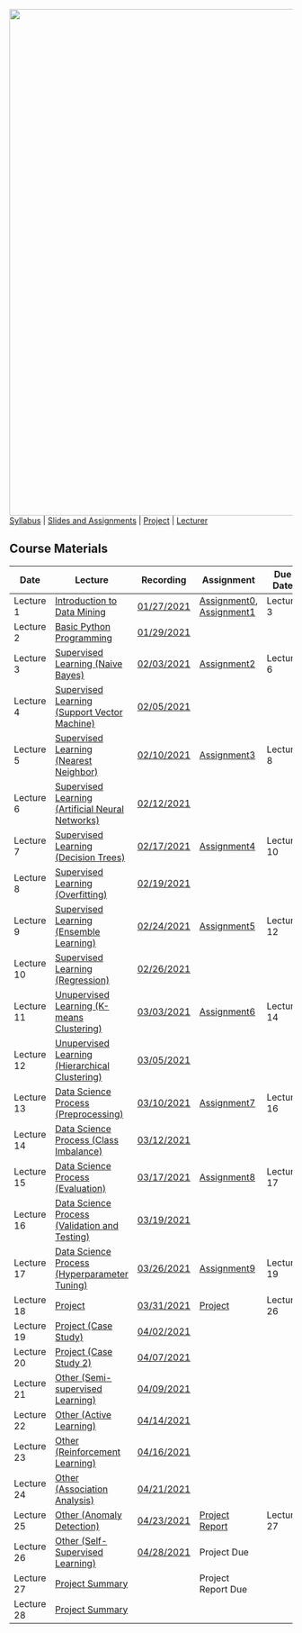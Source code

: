 [<img width=900 src="https://github.com/hil-se/fds/blob/master/img/title.png?raw=yes">](https://github.com/hil-se/fds/blob/master/README.md)   
[Syllabus](https://github.com/hil-se/fds/blob/master/README.md) |
[Slides and Assignments](https://github.com/hil-se/fds/blob/master/assignments/README.md) |
[Project](https://github.com/hil-se/fds/blob/master/assignments/project.md) |
[Lecturer](http://zhe-yu.github.io) 

## Course Materials
| Date | Lecture | Recording | Assignment | Due Date | 
|------|-------|------------|----------|----------|
| Lecture 1| [Introduction to Data Mining](https://docs.google.com/presentation/d/1dmw__r18lqC0m9f3g4BmrRNNL_lBQeoQ1zFRtCfj3HY/edit?usp=sharing)     | [01/27/2021](https://rit.zoom.us/rec/share/C8dW4RrMhZhUX7mIOB4cPoZc2cDCURSVSU-ktSdi23nuQPUGm6SxtU0Aae-cv4A0.vEPgiUlY0lPLdkD9) | [Assignment0](https://github.com/hil-se/fds/blob/master/assignments/assignment0.md), [Assignment1](https://github.com/hil-se/fds/blob/master/assignments/assignment1.md)  | Lecture 3    |
| Lecture 2 | [Basic Python Programming](https://docs.google.com/presentation/d/1etj8YzgdnxD3tpYzRlynIZDCcfzAZbJUVB51UGaHkJQ/edit?usp=sharing)     | [01/29/2021](https://rit.zoom.us/rec/share/7MMjGiRqwhMen7ZOYbcOBCRa0gfAODT-boj6JSMJEIM475jc5pwaTEwmP7FPB1i9.nJFH5u-2X7pC0-Py) |           |         |
| Lecture 3|   [Supervised Learning (Naive Bayes)](https://docs.google.com/presentation/d/1tFAiKOXhGZY_3cn3B6Hhnv6IN4I3WAcRdEWHjWfKj7E/edit?usp=sharing)   | [02/03/2021](https://rit.zoom.us/rec/share/Z3mekW5Zy8bjNzEItX4CBmAEg3T3MS5tgnnjPQ2hcJ8YZd0SBcQrWYmqiLLPnsv3.KEgkXW3iqCPholet)| [Assignment2](https://github.com/hil-se/fds/blob/master/assignments/assignment2.md) |   Lecture 6  |
| Lecture 4|   [Supervised Learning (Support Vector Machine)](https://docs.google.com/presentation/d/1pVUS4oO4W9064SMW-4IhqguGUZgiUJTHeQ_GSbNxvqU/edit?usp=sharing)  | [02/05/2021](https://rit.zoom.us/rec/share/0e5D5BIaLjnrU3DqHaIKmjJGLEcDJ46eid3ls3kf16wWpBmYg6Opur5TBltqVff7.BZJTlYh2shuk3_07) |           |         |
| Lecture 5|   [Supervised Learning (Nearest Neighbor)](https://docs.google.com/presentation/d/18Ko8AwpP_IIYODpy3BneUgMslGVuP2hNc-okBrMVHmY/edit?usp=sharing)   | [02/10/2021](https://rit.zoom.us/rec/share/J9R_dy5SybhBzx774iVNd_WSe0iZdl8zgkwLmxUWZE9CTKfSL-2SPEqS9dzALys.cXYcLVB9dbgW-KMy) | [Assignment3](https://github.com/hil-se/fds/blob/master/assignments/assignment3.md) |   Lecture 8   |
| Lecture 6|   [Supervised Learning (Artificial Neural Networks)](https://docs.google.com/presentation/d/12YDV1oa8XS5NkdtPtNzP4vxBnzTzaFJVT5X0d7LJsqE/edit?usp=sharing)  | [02/12/2021](https://rit.zoom.us/rec/share/jrnSoQ-GhrVBf709DctUu-4IKAAQyEIaxAvjCoO6E7RFg11TUlp4jm01dXFZ4oAr.gp0do-CJbDzVqpCN)  |           |         |
| Lecture 7 | [Supervised Learning (Decision Trees)](https://docs.google.com/presentation/d/14clmZ2QLNvlAc8S8rIO6nifu8iBH2kPP88QfMi3B54Q/edit?usp=sharing)     | [02/17/2021](https://rit.zoom.us/rec/share/QwQkIgTGfoDan726F-QXHBP-_Y97Fi4l-qIgL9xDKJyinILwjzf2HPwQoDfdJxad.JLz_WyDGimj7i5g2) | [Assignment4](https://github.com/hil-se/fds/blob/master/assignments/assignment4.md)  | Lecture 10       |
| Lecture 8 |  [Supervised Learning (Overfitting)](https://docs.google.com/presentation/d/17NVV-nOF1NpR5M2Ordhbb51tyQyri-vfVi9krvi5CXc/edit?usp=sharing)   |[02/19/2021](https://rit.zoom.us/rec/share/ObISJXfhE6mrjP5AgteTwixjlFK-62Zx6ctM01XQm_hJpWcCtleDhfka70AaCEvS.zu3G2Md4i54OzsZq)|           |         |
| Lecture 9| [Supervised Learning (Ensemble Learning)](https://docs.google.com/presentation/d/1V2q1tP_1NeR5hVveB_hp5aPpVx1C3n1PD-bxv8VJzb8/edit?usp=sharing)     |[02/24/2021](https://rit.zoom.us/rec/share/_B7PHmZqrEM1DlCWkU9kWjhb6uQTbEVR_cMRO2duU-bVFqq23M9Ge0Ar3J-ZgGuf.egVbDAt3YLfenCjZ) | [Assignment5](https://github.com/hil-se/fds/blob/master/assignments/assignment5.md) |   Lecture 12 |
| Lecture 10| [Supervised Learning (Regression)](https://docs.google.com/presentation/d/1_AAhaaOI04so53R0KlxB6J45IZnTIvA8wLw8rlBNdNQ/edit?usp=sharing)     |    [02/26/2021](https://rit.zoom.us/rec/share/jf-ub5B3NYYFGzZEbAtOro1MNvnoU6_Ctouy4ca70IvAPKIXOGB6SXCZiWRw0ZrM.rnxHC1iqCiiEaB2h)|    |            |   
| Lecture 11| [Unupervised Learning (K-means Clustering)](https://docs.google.com/presentation/d/10Aps6HwM3L0_N0yv-qrsPgdJsKCAWLSh5lQl0TkKBwA/edit?usp=sharing)    |[03/03/2021](https://rit.zoom.us/rec/share/lpf4OaDtgnMleNzmgrI-611BxsSqqHu2HrrWRVkgPKvkomppzIa0IohlFyw5tNVR.JOgRcFwjypNza7ti)|   [Assignment6](https://github.com/hil-se/fds/blob/master/assignments/assignment6.md)         |     Lecture 14     |
| Lecture 12| [Unupervised Learning (Hierarchical Clustering)](https://docs.google.com/presentation/d/1vm2Z6AMs51vY8_aIWcOKBVYdcT7V-4sKOIRYW_GOGmQ/edit?usp=sharing)    | [03/05/2021](https://rit.zoom.us/rec/share/h-r0Ll3E4OHQrqUEi8xVr1gZZi2kbPYqdR0vHbnf8t6BLtc0pirsa0W9tMGT9g.H3G4OQYQ8eF-85Cl) |    |           |         |
| Lecture 13| [Data Science Process (Preprocessing)](https://docs.google.com/presentation/d/1rx8RinmbzJxc7ptfgQJ17ou7BRYG_JFIcGmXzqq6qM8/edit?usp=sharing)     | [03/10/2021](https://rit.zoom.us/rec/share/kfprm4AmlLeNddTtSkcfIOG1tplhOB6TZvGVV9Yl3jMZTTNqp2-as1MQzrfpmxzZ.GJshzaiSj7ia9B1u) | [Assignment7](https://github.com/hil-se/fds/blob/master/assignments/assignment7.md)  | Lecture 16     |
| Lecture 14| [Data Science Process (Class Imbalance)](https://docs.google.com/presentation/d/1-sOXnrwrHapYqbS4CMm7OCr8fOIxQOzbOBUFPCmrl7E/edit?usp=sharing)    | [03/12/2021](https://rit.zoom.us/rec/share/0EltHuR8U7i-4PVUahS3x7v6AfGHk0UW_HawtS7VAY6zzO4TUnsRjTesX_-AIrRT.N_MuivfSu4ORiXf9) |           |         |
| Lecture 15| [Data Science Process (Evaluation)](https://docs.google.com/presentation/d/11gk6KCGuNgdqSV8k6dHEoWRNhYYExAnF5l16pA2LuFc/edit?usp=sharing)   | [03/17/2021](https://rit.zoom.us/rec/share/i6yH_2AfQh_Ykd77oCnKNElGQGkjZPq8V8B_Awre3Yk5qnB9Xnvd1VLTMMjdoOZg.LWFgsotJtQVUyk7p)| [Assignment8](https://github.com/hil-se/fds/blob/master/assignments/assignment8.md)  | Lecture 17       |
| Lecture 16| [Data Science Process (Validation and Testing)](https://docs.google.com/presentation/d/1g_7KYcv4qT27j6Kd8eagK1fEhr6rUGlXnJuNxZ3KTm8/edit?usp=sharing)    | [03/19/2021](https://rit.zoom.us/rec/share/6td_U19E7kNHZMSXEyZqWPcKfRokwhdwBbD3OQB_18Mjtnz97skcc4UHa8DnivtI.EfFlYOGJ7V2uaF_t)|           |         |
| Lecture 17| [Data Science Process (Hyperparameter Tuning)](https://docs.google.com/presentation/d/1w8TVO3AwWrDeY65sDqWxJaHOUjg4tyfbfYfchxHBZH4/edit?usp=sharing)     |[03/26/2021](https://rit.zoom.us/rec/share/tWw5ys9xC_Gl6Ck_9_s8411j5zHkkN9R4OfsXfvWRM4X2Lannpdsi2CzPKBRZA8.YQT5xiC4bPna9WlW)|  [Assignment9](https://github.com/hil-se/fds/blob/master/assignments/assignment9.md)  |    Lecture 19 |
| Lecture 18| [Project](https://docs.google.com/presentation/d/1Fk6CFkC1hyh32b865yctrsSVgHUZXvJsNJklhQdyeiQ/edit?usp=sharing)     | [03/31/2021](https://rit.zoom.us/rec/share/GB7Zx4pkKQTdYOpNoSB1dAw9iw_fV-sKRiqNGD2WYS8qPD9uCxpSIJXvPXdHHFo.-jwpOhc7LUjK1cvV) |   [Project](https://github.com/hil-se/fds/blob/master/assignments/project.md) | Lecture 26  |
| Lecture 19| [Project (Case Study)](https://docs.google.com/presentation/d/1j3tY_RmdBkbZQcqGQ237Hj4lMs0xsRrN4Q6mhoVHcKo/edit?usp=sharing)      |[04/02/2021](https://rit.zoom.us/rec/share/ntdALbRjwakU5mYoUg6m5piZ6Geyo0gqMNDJ4hK61XZOPHnRWR_B9UmEd-xe2JHp.CGsbgIbymIcuLcHs) | | |
| Lecture 20| [Project (Case Study 2)](https://docs.google.com/presentation/d/1cLT4nOwujE6FkXiJ8CTw3eiP8SfZDUzWp20nRdVpUrs/edit?usp=sharing)   | [04/07/2021](https://rit.zoom.us/rec/share/OhDRqJ3eGrAbxRPq01OzukElUUKmV1tJMymwgaNNAu_Ia3aS2mgYmWNJxk76yhXL.VBC2pZPlCyqzomnt) |           |         |
| Lecture 21| [Other (Semi-supervised Learning)](https://docs.google.com/presentation/d/1Sh_hffzSL3s1uN1JXz5MumxPlhxcXM3fqAqel4MaogI/edit?usp=sharing)     | [04/09/2021](https://rit.zoom.us/rec/share/V95ZelMTSKKHOtyzHaByr-TwJPrkb5BeO1-eivQX_1DGA5plg8L8GwJV6BORnGDG.j1jeXvrUxEYpuri4) | |   |
| Lecture 22| [Other (Active Learning)](https://docs.google.com/presentation/d/1rJTOuDhh9qLGhww-_7P8UiafHYuEMbBpxPR2gVBrCMQ/edit?usp=sharing)    | [04/14/2021](https://rit.zoom.us/rec/share/ft9lQVexXLM3Se3jTR_qxdTDNYB4JwY9q1Il8u-YpYWxAyJtMrkWIdE_vQm0lqnu.3Mf10pM9gFYCx2h8)|   |         |
| Lecture 23| [Other (Reinforcement Learning)](https://docs.google.com/presentation/d/17V9bAffgtSUKe7cqTm3WobFMAS51d5mBIT9nwKpFNgI/edit?usp=sharing)     |[04/16/2021](https://rit.zoom.us/rec/share/3rUmgc-OSoFnakErs3rU-aKj8xzFGlQN1ymn1Wr9mLHmFVqOq34S3zUHLhLnaCeK.Ocz9dzRrVa128mGs)  |  | |
| Lecture 24| [Other (Association Analysis)](https://docs.google.com/presentation/d/1ruSaePGSPxtE1sYTU-D5NnsY0YoM_mA0VYPmJNydJZY/edit?usp=sharing)     | [04/21/2021](https://rit.zoom.us/rec/share/lMxX-70b9ALPL2tCQ2N_qE7cg1kbVmh1CHj5_Wpr28L-7agmRSHoTNsCo1vALZXn.2Mc2dCC8yzLeTtcX) |           |         |
| Lecture 25| [Other (Anomaly Detection)](https://docs.google.com/presentation/d/14RnqD26KPFwOTTMURgBUW_n4zAYPDLq-9YsdeI3B9p0/edit?usp=sharing) | [04/23/2021](https://rit.zoom.us/rec/share/P_CUwm3R5wwpHyOoj1vwgJ8DoC39F9zK40Aa8ldoZoiV0ab0laZ7kFRuMQmU7v1v.549J5anPr2ToyxXv)  | [Project Report](https://docs.google.com/presentation/d/1mU_p8OV6qT8T7Z2lLxyF1T6HRlMOQpuiAEiEizBfCoM/edit?usp=sharing)   |  Lecture 27   |
| Lecture 26| [Other (Self-Supervised Learning)](https://docs.google.com/presentation/d/19_82SE0_Essj2vbk_RUaRa3eXHlZSA2oYwb21_IbXJw/edit?usp=sharing)    |  [04/28/2021](https://rit.zoom.us/rec/share/CgrnPXILt5n0f9jm5U9mlZlN7OHqjXghFv64VI2BsTn6KZ0XlTsmbqSvCd7SKacE.a0IIUeS1rAQkHl9C)|  Project Due  |         |
| Lecture 27| [Project Summary](https://docs.google.com/spreadsheets/d/1EQM7Pw3G2DYizQmE_ol4eFYYXQ4ZEXR4FDLLb6S28Xc/edit?usp=sharing)     | | Project Report Due | |
| Lecture 28| [Project Summary](https://docs.google.com/spreadsheets/d/1EQM7Pw3G2DYizQmE_ol4eFYYXQ4ZEXR4FDLLb6S28Xc/edit?usp=sharing)    || | |
